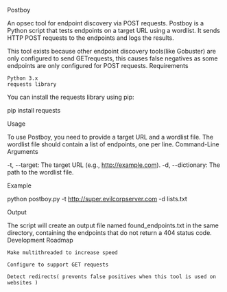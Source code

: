 Postboy

An opsec tool for endpoint discovery via POST requests. Postboy is a Python script that tests endpoints on a target URL using a wordlist. It sends HTTP POST requests to the endpoints and logs the results.

This tool exists because other endpoint discovery tools(like Gobuster) are only configured to send GETrequests, this causes false negatives as some endpoints are only configured for POST requests.
Requirements

    Python 3.x
    requests library

You can install the requests library using pip:

pip install requests

Usage

To use Postboy, you need to provide a target URL and a wordlist file. The wordlist file should contain a list of endpoints, one per line.
Command-Line Arguments

-t, --target: The target URL (e.g., http://example.com).
-d, --dictionary: The path to the wordlist file.

Example

python postboy.py -t http://super.evilcorpserver.com -d lists.txt

Output

The script will create an output file named found_endpoints.txt in the same directory, containing the endpoints that do not return a 404 status code.
Development Roadmap

    Make multithreaded to increase speed

    Configure to support GET requests

    Detect redirects( prevents false positives when this tool is used on websites )

